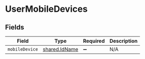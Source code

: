 # UserMobileDevices


## Fields

| Field                                          | Type                                           | Required                                       | Description                                    |
| ---------------------------------------------- | ---------------------------------------------- | ---------------------------------------------- | ---------------------------------------------- |
| `mobileDevice`                                 | [shared.IdName](../../models/shared/idname.md) | :heavy_minus_sign:                             | N/A                                            |